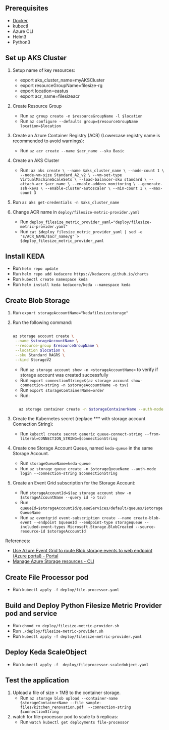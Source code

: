 ## Prerequisites

* [Docker](https://docs.docker.com/engine/install/)
* kubectl
* Azure CLI
* Helm3
* Python3

## Set up AKS Cluster

1. Setup name of key resources:
   * export aks_cluster_name=myAKSCluster
   * export resourceGroupName=filesize-rg
   * export location=eastus
   * export acr_name=filesizeacr

2. Create Resource Group
   * Run `az group create -n $resourceGroupName -l $location`
   * Run `az configure --defaults group=$resourceGroupName location=$location`

3. Create an Azure Container Registry (ACR) (Lowercase registry name is recommended to avoid warnings):
   * Run `az acr create --name $acr_name --sku Basic`

4. Create an AKS Cluster
   * Run: ```
          az aks create \
          --name $aks_cluster_name \
          --node-count 1 \
          --node-vm-size Standard_A2_v2 \
          --vm-set-type VirtualMachineScaleSets \
          --load-balancer-sku standard \
          --attach-acr $acr_name \
          --enable-addons monitoring \
          --generate-ssh-keys \
          --enable-cluster-autoscaler \
          --min-count 1 \
          --max-count 3
          ```

5. Run `az aks get-credentials -n $aks_cluster_name`

6. Change ACR name in `deploy/filesize-metric-provider.yaml`
   * Run `deploy_filesize_metric_provider_yaml="deploy/filesize-metric-provider.yaml"`
   * Run `cat $deploy_filesize_metric_provider_yaml | sed -e "s/ACR_NAME/$acr_name/g" > $deploy_filesize_metric_provider_yaml`

## Install KEDA

* Run `helm repo update`
* Run `helm repo add kedacore https://kedacore.github.io/charts`
* Run `kubectl create namespace keda`
* Run `helm install keda kedacore/keda --namespace keda`

## Create Blob Storage

1. Run `export storageAccountName="kedafilesizestorage"`
2. Run the following command:

   ```bash

   az storage account create \
    --name $storageAccountName \
    --resource-group $resourceGroupName \
    --location $location \
    --sku Standard_RAGRS \
    --kind StorageV2
    ```

   * Run `az storage account show -n <storageAccountName>` to verify if storage account was created successfully
   * Run `export connectionString=$(az storage account show-connection-string -n $storageAccountName -o tsv)`
   * Run `export storageContainerName=order`
   * Run:

```bash

      az storage container create -n $storageContainerName --auth-mode login --connection-string $connectionString
```

3. Create the Kubernetes secret (replace *** with storage account Connection String):
    * Run `kubectl create secret generic queue-connect-string --from-literal=CONNECTION_STRING=$connectionString`

4. Create one Storage Account Queue, named `keda-queue` in the same Storage Account.
    * Run `storageQueueName=keda-queue`
    * Run `az storage queue create -n $storageQueueName --auth-mode login --connection-string $connectionString`

5. Create an Event Grid subscription for the Storage Account:
   * Run `storageAccountId=$(az storage account show -n $storageAccountName --query id -o tsv)`
   * Run `queueId=$storageAccountId/queueServices/default/queues/$storageQueueName`
   * Run `az eventgrid event-subscription create --name create-blob-event --endpoint $queueId --endpoint-type storagequeue --included-event-types Microsoft.Storage.BlobCreated --source-resource-id $storageAccountId`

References:

* [Use Azure Event Grid to route Blob storage events to web endpoint (Azure portal) - Portal](https://docs.microsoft.com/en-us/azure/event-grid/blob-event-quickstart-portal)
* [Manage Azure Storage resources - CLI](https://docs.microsoft.com/en-us/cli/azure/storage?view=azure-cli-latest)

## Create File Processor pod

* Run `kubectl apply -f deploy/file-processor.yaml`

## Build and Deploy Python Filesize Metric Provider pod and service

* Run `chmod +x deploy/filesize-metric-provider.sh`
* Run `./deploy/filesize-metric-provider.sh`
* Run `kubectl apply -f deploy/filesize-metric-provider.yaml`

## Deploy Keda ScaleObject

* Run `kubectl apply -f  deploy/fileprocessor-scaledobject.yaml`

## Test the application

1. Upload a file of size > 1MB to the container storage.
   * Run `az storage blob upload --container-name $storageContainerName --file sample-files/kitchen_renovation.pdf  --connection-string $connectionString`
2. watch for file-processor pod to scale to 5 replicas:
   * Run `watch kubectl get deployments file-processor`
